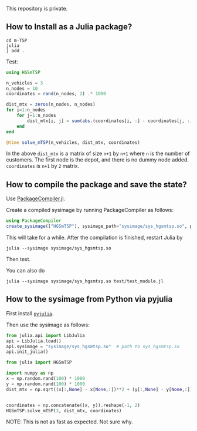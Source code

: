 This repository is private.

## How to Install as a Julia package?

```
cd m-TSP
julia
] add .
```

Test:
```julia
using HGSmTSP

n_vehicles = 3
n_nodes = 10
coordinates = rand(n_nodes, 2) .* 1000

dist_mtx = zeros(n_nodes, n_nodes)
for i=1:n_nodes
    for j=1:n_nodes
        dist_mtx[i, j] = sum(abs.(coordinates[i, :] - coordinates[j, :]))
    end
end

@time solve_mTSP(n_vehicles, dist_mtx, coordinates)
```

In the above `dist_mtx` is a matrix of size `n+1` by `n+1` where `n` is the number of customers. The first node is the depot, and there is no dummy node added. `coordinates` is `n+1` by `2` matrix. 




## How to compile the package and save the state?

Use [PackageCompiler.jl](https://github.com/JuliaLang/PackageCompiler.jl).

Create a compiled sysimage by running PackageCompiler as follows:
```julia
using PackageCompiler
create_sysimage(["HGSmTSP"], sysimage_path="sysimage/sys_hgsmtsp.so", precompile_execution_file="sysimage/precompile.jl")
```
This will take for a while. After the compilation is finished, restart Julia by
```
julia --sysimage sysimage/sys_hgsmtsp.so
```
Then test.

You can also do
```
julia --sysimage sysimage/sys_hgsmtsp.so test/test_module.jl
```


## How to the sysimage from Python via pyjulia


First install [`pyjulia`](https://github.com/JuliaPy/pyjulia).

Then use the sysimage as follows:
```python
from julia.api import LibJulia 
api = LibJulia.load()
api.sysimage = "sysimage/sys_hgsmtsp.so"  # path to sys_hgsmtsp.so
api.init_julia()

from julia import HGSmTSP

import numpy as np 
x = np.random.rand(100) * 1000
y = np.random.rand(100) * 1000
dist_mtx = np.sqrt((x[:,None] - x[None,:])**2 + (y[:,None] - y[None,:])**2)


coordinates = np.concatenate((x, y)).reshape(-1, 2)
HGSmTSP.solve_mTSP(3, dist_mtx, coordinates)
```

NOTE: This is not as fast as expected. Not sure why.
